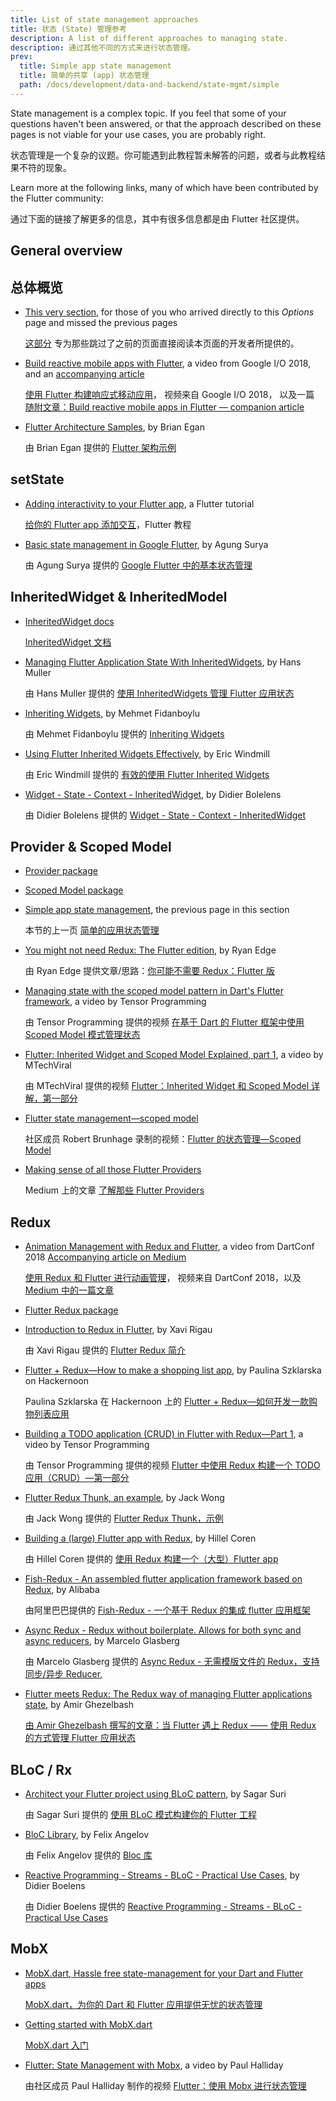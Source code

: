 ```yaml
---
title: List of state management approaches
title: 状态 (State) 管理参考
description: A list of different approaches to managing state.
description: 通过其他不同的方式来进行状态管理。
prev:
  title: Simple app state management
  title: 简单的共享 (app) 状态管理
  path: /docs/development/data-and-backend/state-mgmt/simple
---
```


State management is a complex topic.
If you feel that some of your questions haven't been answered,
or that the approach described on these pages
is not viable for your use cases, you are probably right.

状态管理是一个复杂的议题。你可能遇到此教程暂未解答的问题，或者与此教程结果不符的现象。

Learn more at the following links,
many of which have been contributed by the Flutter community:

通过下面的链接了解更多的信息，其中有很多信息都是由 Flutter 社区提供。

## General overview

## 总体概览

* [This very section], for those of you who arrived
  directly to this _Options_ page and missed the previous pages

  [这部分][This very section] 专为那些跳过了之前的页面直接阅读本页面的开发者所提供的。

* [Build reactive mobile apps with Flutter],
  a video from Google I/O 2018, and an [accompanying article]

  [使用 Flutter 构建响应式移动应用](https://www.bilibili.com/video/av55808989/)，
  视频来自 Google I/O 2018，
  以及一篇 
  [随附文章：Build reactive mobile apps in Flutter — companion article][accompanying article]

* [Flutter Architecture Samples], by Brian Egan

  由 Brian Egan 提供的 [Flutter 架构示例][accompanying article]

## setState

* [Adding interactivity to your Flutter app], a Flutter tutorial

  [给你的 Flutter app 添加交互][Adding interactivity to your Flutter app]，Flutter 教程

* [Basic state management in Google Flutter], by Agung Surya

  由 Agung Surya 提供的 [Google Flutter 中的基本状态管理][Basic state management in Google Flutter]

## InheritedWidget &amp; InheritedModel 

* [InheritedWidget docs]

  [InheritedWidget 文档][InheritedWidget docs]

* [Managing Flutter Application State With InheritedWidgets],
  by Hans Muller

  由 Hans Muller 提供的 [使用 InheritedWidgets 管理 Flutter 应用状态][Managing Flutter Application State With InheritedWidgets]

* [Inheriting Widgets], by Mehmet Fidanboylu

  由 Mehmet Fidanboylu 提供的 [Inheriting Widgets][Inheriting Widgets]

* [Using Flutter Inherited Widgets Effectively], by Eric Windmill

  由 Eric Windmill 提供的 [有效的使用 Flutter Inherited Widgets][Using Flutter Inherited Widgets
  Effectively]

* [Widget - State - Context - InheritedWidget], by Didier Bolelens

  由 Didier Bolelens 提供的 [Widget - State - Context - InheritedWidget][Widget - State - Context -
  InheritedWidget]

## Provider &amp; Scoped Model

* [Provider package]
* [Scoped Model package]
* [Simple app state management], the previous page in this section

  本节的上一页 [简单的应用状态管理][Simple app state management]

* [You might not need Redux: The Flutter edition], by Ryan Edge

  由 Ryan Edge 提供文章/思路：[你可能不需要 Redux：Flutter 版][You might not need Redux: The Flutter edition]
  
* [Managing state with the scoped model pattern in Dart's Flutter framework],
  a video by Tensor Programming

  由 Tensor Programming 提供的视频 
  [在基于 Dart 的 Flutter 框架中使用 Scoped Model 模式管理状态][Managing state with the scoped model pattern in Dart's Flutter framework]
  
* [Flutter: Inherited Widget and Scoped Model Explained, part 1],
  a video by MTechViral

  由 MTechViral 提供的视频 
  [Flutter：Inherited Widget 和 Scoped Model 详解，第一部分][Flutter: Inherited Widget and Scoped Model Explained, part 1]
  
* [Flutter state management&mdash;scoped model][]
 
  社区成员 Robert Brunhage 录制的视频：[Flutter 的状态管理&mdash;Scoped Model](https://www.bilibili.com/video/av87835498/)

* [Making sense of all those Flutter Providers]
 
  Medium 上的文章 [了解那些 Flutter Providers][Making sense of all those Flutter Providers]

## Redux

* [Animation Management with Redux and Flutter][],
  a video from DartConf 2018 [Accompanying article on Medium][]

  [使用 Redux 和 Flutter 进行动画管理][Animation Management with Redux and Flutter]，
  视频来自 DartConf 2018，以及 [Medium 中的一篇文章][Accompanying article on Medium]

* [Flutter Redux package][]
* [Introduction to Redux in Flutter][], by Xavi Rigau

  由 Xavi Rigau 提供的 [Flutter Redux 简介][Introduction to Redux in Flutter]
  
* [Flutter + Redux&mdash;How to make a shopping list app][],
  by Paulina Szklarska on Hackernoon

  Paulina Szklarska 在 Hackernoon 上的
  [Flutter + Redux&mdash;如何开发一款购物列表应用][Flutter + Redux&mdash;How to make a shopping list app]
  
* [Building a TODO application (CRUD) in Flutter with Redux&mdash;Part 1][],
  a video by Tensor Programming
  
  由 Tensor Programming 提供的视频
  [Flutter 中使用 Redux 构建一个 TODO 应用（CRUD）&mdash;第一部分][Building a TODO application (CRUD) in Flutter with Redux&mdash;Part 1]

* [Flutter Redux Thunk, an example][], by Jack Wong
 
  由 Jack Wong 提供的 [Flutter Redux Thunk，示例][Flutter Redux Thunk, an example]

* [Building a (large) Flutter app with Redux][], by Hillel Coren
 
  由 Hillel Coren 提供的 [使用 Redux 构建一个（大型）Flutter app][Building a (large) Flutter app with Redux]

* [Fish-Redux - An assembled flutter application framework based on Redux][],
  by Alibaba

  由阿里巴巴提供的 
  [Fish-Redux - 一个基于 Redux 的集成 flutter 应用框架][Fish-Redux - An assembled flutter application framework based on Redux]

* [Async Redux - Redux without boilerplate. Allows for both sync and async reducers][],
  by Marcelo Glasberg

  由 Marcelo Glasberg 提供的 
  [Async Redux - 无需模版文件的 Redux，支持同步/异步 Reducer][Async Redux - Redux without boilerplate. Allows for both sync and async reducers],
  
* [Flutter meets Redux: The Redux way of managing Flutter applications state], by Amir Ghezelbash
 
  [由 Amir Ghezelbash 撰写的文章：当 Flutter 遇上 Redux —— 使用 Redux 的方式管理 Flutter 应用状态][Flutter meets Redux: The Redux way of managing Flutter applications state]

## BLoC / Rx

* [Architect your Flutter project using BLoC pattern][],
  by Sagar Suri

  由 Sagar Suri 提供的
  [使用 BLoC 模式构建你的 Flutter 工程][Architect your Flutter project using BLoC pattern]
  
* [BloC Library][], by Felix Angelov
 
  由 Felix Angelov 提供的 [Bloc 库][Bloc Library]

* [Reactive Programming - Streams - BLoC - Practical Use Cases][],
  by Didier Boelens

  由 Didier Boelens 提供的 
  [Reactive Programming - Streams - BLoC - Practical Use Cases][]


## MobX

* [MobX.dart, Hassle free state-management for your Dart and Flutter apps][]
 
  [MobX.dart，为你的 Dart 和 Flutter 应用提供无忧的状态管理][MobX.dart, Hassle free state-management for your Dart and Flutter apps]

* [Getting started with MobX.dart]
  
  [MobX.dart 入门][Getting started with MobX.dart]

* [Flutter: State Management with Mobx], a video by Paul Halliday
 
  由社区成员 Paul Halliday 制作的视频 
  [Flutter：使用 Mobx 进行状态管理][Flutter: State Management with Mobx]


[Adding interactivity to your Flutter app]: /docs/development/ui/interactive
[accompanying article]: {{site.flutter-medium}}/build-reactive-mobile-apps-in-flutter-companion-article-13950959e381
[Accompanying article on Medium]: {{site.flutter-medium}}/animation-management-with-flutter-and-flux-redux-94729e6585fa
[Animation Management with Redux and Flutter]: https://www.youtube.com/watch?v=9ZkLtr0Fbgk
[Architect your Flutter project using BLoC pattern]: {{site.medium}}/flutterpub/architecting-your-flutter-project-bd04e144a8f1
[Async Redux - Redux without boilerplate. Allows for both sync and async reducers]: {{site.pub}}/packages/async_redux/
[Basic state management in Google Flutter]: {{site.medium}}/@agungsurya/basic-state-management-in-google-flutter-6ee73608f96d
[Flutter meets Redux: The Redux way of managing Flutter applications state]: https://medium.com/@thisisamir98/flutter-meets-redux-the-redux-way-of-managing-flutter-applications-state-f60ef693b509
[BloC Library]: https://felangel.github.io/bloc
[Build reactive mobile apps with Flutter]: https://www.youtube.com/watch?v=RS36gBEp8OI&feature=youtu.be
[Building a (large) Flutter app with Redux]: https://hillelcoren.com/2018/06/01/building-a-large-flutter-app-with-redux/
[Building a TODO application (CRUD) in Flutter with Redux&mdash;Part 1]: https://www.youtube.com/watch?v=Wj216eSBBWs
[Fish-Redux - An assembled flutter application framework based on Redux]: {{site.github}}/alibaba/fish-redux/
[Flutter Architecture Samples]: https://fluttersamples.com/
[Flutter: Inherited Widget and Scoped Model Explained, part 1]: https://www.youtube.com/watch?v=j-27MZwRbFw
[Flutter: State Management with Mobx]: https://www.youtube.com/watch?v=p-MUBLOEkCs
[Flutter Redux package]: {{site.pub-pkg}}/flutter_redux
[Flutter Redux Thunk, an example]: {{site.medium}}/flutterpub/flutter-redux-thunk-27c2f2b80a3b
[Flutter + Redux&mdash;How to make a shopping list app]: https://hackernoon.com/flutter-redux-how-to-make-shopping-list-app-1cd315e79b65
[Flutter state management&mdash;scoped model]: https://www.youtube.com/watch?v=Oql5bU-Uvso
[Getting started with MobX.dart]: https://mobx.netlify.com/getting-started
[InheritedWidget docs]: {{site.api}}/flutter/widgets/InheritedWidget-class.html
[Inheriting Widgets]: {{site.medium}}/@mehmetf_71205/inheriting-widgets-b7ac56dbbeb1
[Introduction to Redux in Flutter]: https://blog.novoda.com/introduction-to-redux-in-flutter/
[Making sense of all those Flutter Providers]: {{site.medium}}/flutter-community/making-sense-all-of-those-flutter-providers-e842e18f45dd
[Managing Flutter Application State With InheritedWidgets]: {{site.flutter-medium}}/managing-flutter-application-state-with-inheritedwidgets-1140452befe1
[Managing state with the scoped model pattern in Dart's Flutter framework]: https://www.youtube.com/watch?v=-MCeWP3rgI0
[MobX.dart, Hassle free state-management for your Dart and Flutter apps]: {{site.github}}/mobxjs/mobx.dart
[Provider package]: {{site.pub-pkg}}/provider
[Reactive Programming - Streams - BLoC - Practical Use Cases]: https://www.didierboelens.com/2018/12/reactive-programming---streams---bloc---practical-use-cases
[Scoped Model package]: {{site.pub-pkg}}/scoped_model
[Simple app state management]: /docs/development/data-and-backend/state-mgmt/simple
[This very section]: /docs/development/data-and-backend/state-mgmt/intro
[Using Flutter Inherited Widgets Effectively]: https://ericwindmill.com/articles/inherited_widget/
[Widget - State - Context - InheritedWidget]: https://www.didierboelens.com/2018/06/widget---state---context---inheritedwidget/
[You might not need Redux: The Flutter edition]: https://proandroiddev.com/you-might-not-need-redux-the-flutter-edition-9c11eba006d7
